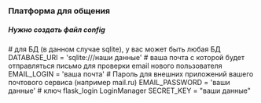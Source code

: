 <h3> Платформа для общения </h3>
<h5>Нужно создать файл config</h5>
# для БД (в данном случае sqlite), у вас может быть любая БД
DATABASE_URI = 'sqlite:///наши данные'
# ваша почта с которой будет отправляться письмо для проверки email нового пользователя
EMAIL_LOGIN = 'ваша почта'
# Пароль для внешних приложений вашего почтового сервиса (например mail.ru)
EMAIL_PASSWORD = 'ваши данные'
# ключ flask_login LoginManager
SECRET_KEY = "ваши данные"
